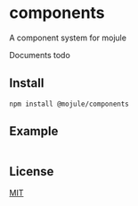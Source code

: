 # components

A component system for mojule

Documents todo

## Install

`npm install @mojule/components`

## Example

```javascript
```

## License

[MIT](https://github.com/mojule/mojule/blob/master/LICENSE)